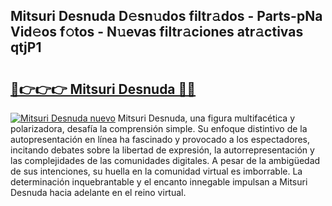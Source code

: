 ## Mitsuri Desnuda D𝚎sn𝚞dos filtr𝚊dos - Parts-pNa Vid𝚎os f𝚘tos - N𝚞evas filtr𝚊ciones atr𝚊ctivas qtjP1

# <h2><a href="http://mb56es.tromn.icu/?c=Mitsuri+Desnuda">🔗👉👉👉 Mitsuri Desnuda 🔗🔗</a></h2>

[![Mitsuri Desnuda nuevo](https://i.imgur.com/pEAQMta.gif)](http://mb56es.tromn.icu/?c=Mitsuri+Desnuda)
Mitsuri Desnuda, una figura multifacética y polarizadora, desafía la comprensión simple. Su enfoque distintivo de la autopresentación en línea ha fascinado y provocado a los espectadores, incitando debates sobre la libertad de expresión, la autorrepresentación y las complejidades de las comunidades digitales. A pesar de la ambigüedad de sus intenciones, su huella en la comunidad virtual es imborrable. La determinación inquebrantable y el encanto innegable impulsan a Mitsuri Desnuda hacia adelante en el reino virtual.
